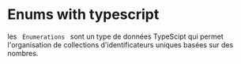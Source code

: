 # Enums with typescript

les ``` Énumerations ``` sont un type de données TypeScipt qui permet l'organisation de collections d'identificateurs uniques basées sur des nombres.